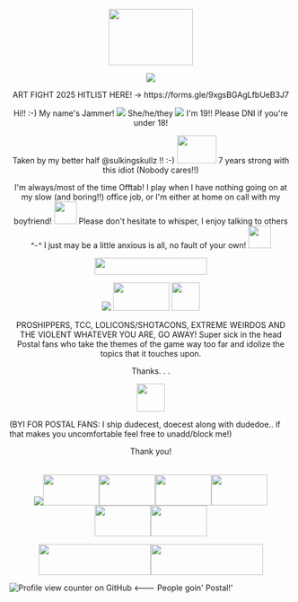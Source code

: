 <p align="center"><img src="https://64.media.tumblr.com/1d642ee1380335146fc4768f941b6852/76a41a0dc2177ee1-6d/s250x400/f8b0bbb26fc913ed9d2ec57b50bc5abb782b455f.gifv" width="150" height="100">
<p align="center"width="80" height="100"><img src="https://64.media.tumblr.com/64ef4709c464033aacc137bc5e60f5b2/60145da17c6a1425-70/s2048x3072/6a7f6f4b6126baa046c4b72d096dff22eaaa944d.pnj">

 <p align="center"> ART FIGHT 2025 HITLIST HERE! -> https://forms.gle/9xgsBGAgLfbUeB3J7

<p align="center"> Hi!! :-) My name's Jammer! <img src="https://64.media.tumblr.com/02043487576c667fcfcce45c08ab5ffb/95a38f33f8550838-0a/s75x75_c1/49924b4afedea3bcb986e1cb1aa77d0906b76cba.gifv"> She/he/they <img src="https://64.media.tumblr.com/1001e5f8f39b0887c9fbba8fc7f16273/95a38f33f8550838-eb/s75x75_c1/3bae741da53000a06e38aad2967d4f1d4e7fd014.gifv"> I'm 19!! Please DNI if you're under 18!
<p align="center"> Taken by my better half @sulkingskullz !! :-) <img src="https://64.media.tumblr.com/5d6e5db1972d10fb7d4707c72ead9dd0/e5e999bb453b6265-1e/s100x200/a36e9490870cc4b6107214ab83a822d376f4ef83.gifv" width="70" height="50"> 7 years strong with this idiot (Nobody cares!!)
  <p align="center"> I'm always/most of the time Offtab! I play when I have nothing going on at my slow (and boring!!) office job, or I'm either at home on call with my boyfriend! <img src="https://64.media.tumblr.com/11b1ea2b6976c810f843cd00930af51a/332662bcadb2f47e-af/s75x75_c1/9430e6ebd81ceb16e0eb72e69a7207f4dfb77044.gifv" width="40" height="40"> Please don't hesitate to whisper, I enjoy talking to others ^-^ I just may be a little anxious is all, no fault of your own! <img src="https://64.media.tumblr.com/3f68cb55e572bf65059c22850c6a61be/332662bcadb2f47e-5c/s75x75_c1/5bef48fb9b3552a07fd00aae84254300b78df5ee.gifv" width="40" height="40">
<p align="center"><img src="https://64.media.tumblr.com/ce1e592c7bdaa6e606f76cb9bc338769/8d9b584baf1e8d32-f2/s2048x3072/5d9db5a99f916c2d0dca7fa36f2f5f5b08bc0e3f.pnj" width="200" height="30">
<p align="center"> <img src="https://64.media.tumblr.com/a06d036d026497bdc3c50cd180540ab1/c24f8aa83ab6df7a-3a/s75x75_c1/599354cb94d09c851553ef8f2dd7ed8578feaadd.gifv"> <img src="https://64.media.tumblr.com/d4dbde941dc6308c974a0d01ecb16a1b/c2cbf4c21e8cdab2-18/s250x400/a80402b8e9a3c9f62cf76a1e76136e9ee3232a7a.pnj" width="100" height="50"> <img src="https://64.media.tumblr.com/5c5dccd216bd957fae8350c3db002540/c87adbf042de6f9b-e3/s250x400/65b284ce30e2408f18366454936e7efef321485d.gifv" width="50" height="50">
<p align="center"> PROSHIPPERS, TCC, LOLICONS/SHOTACONS, EXTREME WEIRDOS AND THE VIOLENT WHATEVER YOU ARE, GO AWAY! Super sick in the head Postal fans who take the themes of the game way too far and idolize the topics that it touches upon.
  <div><p align="center">Thanks. . . 
<div></div>
<p align="center"><img src="https://64.media.tumblr.com/c11ba0d53b0d8137813493d9ffe667df/332662bcadb2f47e-69/s75x75_c1/67cfcfa0e9d97f1eedfd31eef35ed1557f855d5d.gifv" width="50" height="50">
<div></div>(BYI FOR POSTAL FANS: I ship dudecest, doecest along with dudedoe.. if that makes you uncomfortable feel free to unadd/block me!)
<div><p align="center">Thank you!

<p align="center"><img src="https://64.media.tumblr.com/4dd59d4f36b6ca73c7bba40cb9ae0d56/043b9f9d8b88d465-f4/s1280x1920/f895dea9062c99027e2127282194d986347c5d58.pnj" width="250" height="5">
<div></div>
<p align="center"><img src="https://64.media.tumblr.com/c4aa5cc33d1e6adbdd8652a80ef3159c/8d9b584baf1e8d32-4c/s100x200/84923ee56214b730e04d074671d7521f5c45034c.pnj"><img src="https://64.media.tumblr.com/946b92598950c6c41d67f536b0359b9f/fafd01a240b68cd0-7a/s640x960/e7d3c3ab27330502465fbdc4a7cdcd4560536dfc.pnj" width="100" height="55"><img src="https://64.media.tumblr.com/cfdddf31cffe3f11af342f8ee5a8e0db/579e90ecc4d9aabc-49/s250x400/b51539a30f497230b2a4115c8a60e4d03a3bc731.pnj" width="100" height="55"><img src="https://64.media.tumblr.com/3fdb2eb80a13122e86a3b83d2e44aecb/a99305fc354b6993-b5/s100x200/1d2715db3008addfa14a6a23e82c36192a8651e0.pnj" width="100" height="55"><img src="https://64.media.tumblr.com/85d3a67830e3023bf7379722b3f91bca/a2c97ddde31701ee-ad/s250x400/3205a4cf8d7358ca62a6dc7646ded77fca3b986d.pnj" width="100" height="55"><img src="https://64.media.tumblr.com/e84dc13b0bee2f4dc36db5d37fb248f2/ec04d6544ba41c6a-d4/s2048x3072/d9de1bb2f5e53c1993d41402f374bafc9f6a3888.gifv" width="100" height="55"><img src="https://64.media.tumblr.com/c8d0be9fb381b30c4ba3b23748b4747e/ba16d020129a2a85-75/s100x200/d307b6f76d3b849184e96ef80d9a69f8522bbc63.gifv" width="100" height="55">
<div></div>
<p align="center"><img src="https://64.media.tumblr.com/5f00d14d45b02f194d556776bb58929b/8d9b584baf1e8d32-76/s1280x1920/3567999a4b38419bcdaeaf9c60564cc77cfe3dc3.pnj" width="200" height="55"><img src="https://64.media.tumblr.com/a36fa56392f49b6fcd3403ad57b42db1/043d52ea7068aab8-89/s640x960/0439acff4d3f6b8de5b78047c2b1dfcb55b982b7.pnj" width="200" height="55">

![Profile view counter on GitHub](https://komarev.com/ghpvc/?username=JammerRaccoon) <--- People goin' Postal!'


